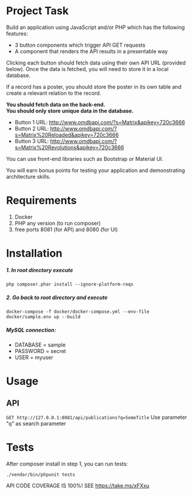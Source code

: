 # Project Task

Build an application using JavaScript and/or PHP which has the following features:  

- 3 button components which trigger API GET requests   
- A component that renders the API results in a presentable way

Clicking each button should fetch data using their own API URL (provided below). Once the data is fetched, you will need to store it in a local database.   

If a record has a poster, you should store the poster in its own table and create a relevant relation to the record.  

**You should fetch data on the back-end.**   
**You should only store unique data in the database.**  

- Button 1 URL:  http://www.omdbapi.com/?s=Matrix&apikey=720c3666  
- Button 2 URL:  http://www.omdbapi.com/?s=Matrix%20Reloaded&apikey=720c3666  
- Button 3 URL:  http://www.omdbapi.com/?s=Matrix%20Revolutions&apikey=720c3666  

You can use front-end libraries such as Bootstrap or Material UI.  

You will earn bonus points for testing your application and demonstrating architecture skills.  

# Requirements

1. Docker
2. PHP any version (to run composer)
3. free ports 8081 (for API) and 8080 (for UI)

# Installation

##### 1. In root directory execute
```
php composer.phar install --ignore-platform-reqs
```
##### 2. Go back to root directory and execute
```
docker-compose -f docker/docker-compose.yml --env-file docker/sample.env up --build
```

##### MySQL connection:
- DATABASE = sample
- PASSWORD = secret
- USER = myuser

# Usage

## API
`GET http://127.0.0.1:8081/api/publications?q=SomeTitle`
Use parameter "q" as search parameter

# Tests
After composer install in step 1, you can run tests:

`./vendor/bin/phpunit tests`

API CODE COVERAGE IS 100%! 
SEE https://take.ms/xFXxu 